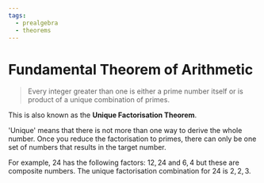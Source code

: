 ```yaml
---
tags:
  - prealgebra
  - theorems
---
```


# Fundamental Theorem of Arithmetic

> Every integer greater than one is either a prime number itself or is product
> of a unique combination of primes.

This is also known as the **Unique Factorisation Theorem**.

'Unique' means that there is not more than one way to derive the whole number.
Once you reduce the factorisation to primes, there can only be one set of
numbers that results in the target number.

For example, $24$ has the following factors: ${12, 24}$ and $6, 4$ but these are
composite numbers. The unique factorisation combination for 24 is $2, 2, 3$.
